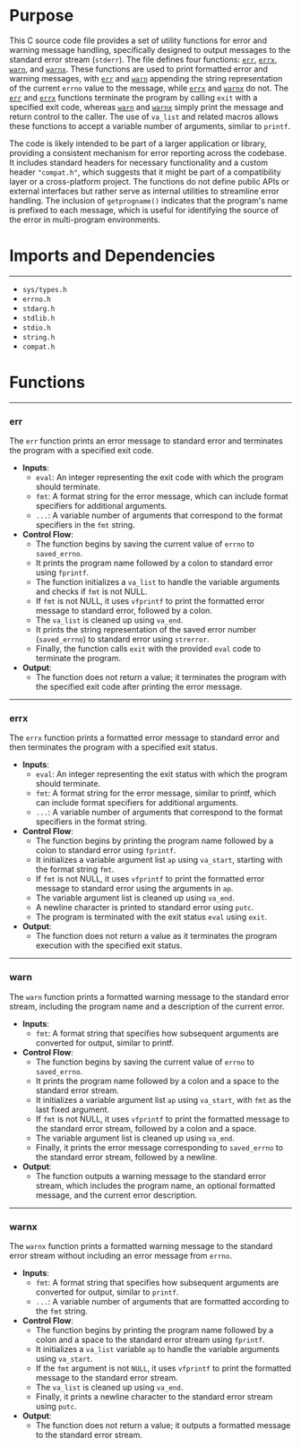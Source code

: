 # Purpose
This C source code file provides a set of utility functions for error and warning message handling, specifically designed to output messages to the standard error stream (`stderr`). The file defines four functions: [`err`](#err), [`errx`](#errx), [`warn`](#warn), and [`warnx`](#warnx). These functions are used to print formatted error and warning messages, with [`err`](#err) and [`warn`](#warn) appending the string representation of the current `errno` value to the message, while [`errx`](#errx) and [`warnx`](#warnx) do not. The [`err`](#err) and [`errx`](#errx) functions terminate the program by calling `exit` with a specified exit code, whereas [`warn`](#warn) and [`warnx`](#warnx) simply print the message and return control to the caller. The use of `va_list` and related macros allows these functions to accept a variable number of arguments, similar to `printf`.

The code is likely intended to be part of a larger application or library, providing a consistent mechanism for error reporting across the codebase. It includes standard headers for necessary functionality and a custom header `"compat.h"`, which suggests that it might be part of a compatibility layer or a cross-platform project. The functions do not define public APIs or external interfaces but rather serve as internal utilities to streamline error handling. The inclusion of `getprogname()` indicates that the program's name is prefixed to each message, which is useful for identifying the source of the error in multi-program environments.
# Imports and Dependencies

---
- `sys/types.h`
- `errno.h`
- `stdarg.h`
- `stdlib.h`
- `stdio.h`
- `string.h`
- `compat.h`


# Functions

---
### err<!-- {{#callable:err}} -->
The `err` function prints an error message to standard error and terminates the program with a specified exit code.
- **Inputs**:
    - `eval`: An integer representing the exit code with which the program should terminate.
    - `fmt`: A format string for the error message, which can include format specifiers for additional arguments.
    - `...`: A variable number of arguments that correspond to the format specifiers in the `fmt` string.
- **Control Flow**:
    - The function begins by saving the current value of `errno` to `saved_errno`.
    - It prints the program name followed by a colon to standard error using `fprintf`.
    - The function initializes a `va_list` to handle the variable arguments and checks if `fmt` is not NULL.
    - If `fmt` is not NULL, it uses `vfprintf` to print the formatted error message to standard error, followed by a colon.
    - The `va_list` is cleaned up using `va_end`.
    - It prints the string representation of the saved error number (`saved_errno`) to standard error using `strerror`.
    - Finally, the function calls `exit` with the provided `eval` code to terminate the program.
- **Output**:
    - The function does not return a value; it terminates the program with the specified exit code after printing the error message.


---
### errx<!-- {{#callable:errx}} -->
The `errx` function prints a formatted error message to standard error and then terminates the program with a specified exit status.
- **Inputs**:
    - `eval`: An integer representing the exit status with which the program should terminate.
    - `fmt`: A format string for the error message, similar to printf, which can include format specifiers for additional arguments.
    - `...`: A variable number of arguments that correspond to the format specifiers in the format string.
- **Control Flow**:
    - The function begins by printing the program name followed by a colon to standard error using `fprintf`.
    - It initializes a variable argument list `ap` using `va_start`, starting with the format string `fmt`.
    - If `fmt` is not NULL, it uses `vfprintf` to print the formatted error message to standard error using the arguments in `ap`.
    - The variable argument list is cleaned up using `va_end`.
    - A newline character is printed to standard error using `putc`.
    - The program is terminated with the exit status `eval` using `exit`.
- **Output**:
    - The function does not return a value as it terminates the program execution with the specified exit status.


---
### warn<!-- {{#callable:warn}} -->
The `warn` function prints a formatted warning message to the standard error stream, including the program name and a description of the current error.
- **Inputs**:
    - `fmt`: A format string that specifies how subsequent arguments are converted for output, similar to printf.
- **Control Flow**:
    - The function begins by saving the current value of `errno` to `saved_errno`.
    - It prints the program name followed by a colon and a space to the standard error stream.
    - It initializes a variable argument list `ap` using `va_start`, with `fmt` as the last fixed argument.
    - If `fmt` is not NULL, it uses `vfprintf` to print the formatted message to the standard error stream, followed by a colon and a space.
    - The variable argument list is cleaned up using `va_end`.
    - Finally, it prints the error message corresponding to `saved_errno` to the standard error stream, followed by a newline.
- **Output**:
    - The function outputs a warning message to the standard error stream, which includes the program name, an optional formatted message, and the current error description.


---
### warnx<!-- {{#callable:warnx}} -->
The `warnx` function prints a formatted warning message to the standard error stream without including an error message from `errno`.
- **Inputs**:
    - `fmt`: A format string that specifies how subsequent arguments are converted for output, similar to `printf`.
    - `...`: A variable number of arguments that are formatted according to the `fmt` string.
- **Control Flow**:
    - The function begins by printing the program name followed by a colon and a space to the standard error stream using `fprintf`.
    - It initializes a `va_list` variable `ap` to handle the variable arguments using `va_start`.
    - If the `fmt` argument is not `NULL`, it uses `vfprintf` to print the formatted message to the standard error stream.
    - The `va_list` is cleaned up using `va_end`.
    - Finally, it prints a newline character to the standard error stream using `putc`.
- **Output**:
    - The function does not return a value; it outputs a formatted message to the standard error stream.


